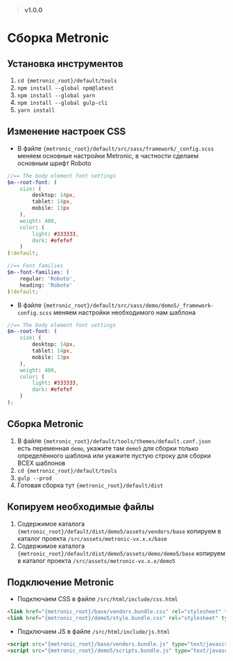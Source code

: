 > **v1.0.0**

# Сборка Metronic

## Установка инструментов
1. `cd {metronic_root}/default/tools`
2. `npm install --global npm@latest`
3. `npm install --global yarn`
4. `npm install --global gulp-cli`
5. `yarn install`

## Изменение настроек CSS
- В файле `{metronic_root}/default/src/sass/framework/_config.scss` меняем основные настройки Metronic, в частности сделаем основным шрифт Roboto
```scss
//== The body element font settings
$m--root-font: (
    size: (
        desktop: 14px,
        tablet: 14px,
        mobile: 13px
    ),
    weight: 400,
    color: (
        light: #333333,
        dark: #efefef
    )
)!default;

//== Font families
$m--font-families: (
    regular: 'Roboto',
    heading: 'Roboto'
)!default;
```
- В файле `{metronic_root}/default/src/sass/demo/demo5/_framework-config.scss` меняем настройки необходимого нам шаблона
```scss
//== The body element font settings
$m--root-font: (
    size: (
        desktop: 14px,
        tablet: 14px,
        mobile: 13px
    ),
    weight: 400,
    color: (
        light: #333333,
        dark: #efefef
    )
);
```

## Сборка Metronic
1. В файле `{metronic_root}/default/tools/themes/default.conf.json` есть переменная `demo`, укажите там `demo5` для сборки только определённого шаблона или укажите пустую строку для сборки ВСЕХ шаблонов
2. `cd {metronic_root}/default/tools`
3. `gulp --prod`
4. Готовая сборка тут `{metronic_root}/default/dist`

## Копируем необходимые файлы
1. Содержимое каталога `{metronic_root}/default/dist/demo5/assets/vendors/base` копируем в каталог проекта `/src/assets/metronic-vx.x.x/base`
2. Содержимое каталога `{metronic_root}/default/dist/demo5/assets/demo/demo5/base` копируем в каталог проекта `/src/assets/metronic-vx.x.x/demo5`

## Подключение Metronic
- Подключаем CSS в файле `/src/html/include/css.html`
```html
<link href="{metronic_root}/base/vendors.bundle.css" rel="stylesheet" type="text/css">
<link href="{metronic_root}/demo5/style.bundle.css" rel="stylesheet" type="text/css">
```
- Подключаем JS в файле `/src/html/include/js.html`
```html
<script src="{metronic_root}/base/vendors.bundle.js" type="text/javascript"></script>
<script src="{metronic_root}/demo5/scripts.bundle.js" type="text/javascript"></script>
```